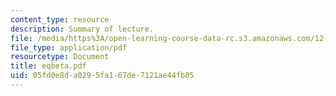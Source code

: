 ```yaml
---
content_type: resource
description: Summary of lecture.
file: /media/https%3A/open-learning-course-data-rc.s3.amazonaws.com/12-802-wave-motions-in-the-ocean-and-atmosphere-spring-2004/05fd0e8da0295fa167de7121ae44fb05_eqbeta.pdf
file_type: application/pdf
resourcetype: Document
title: eqbeta.pdf
uid: 05fd0e8d-a029-5fa1-67de-7121ae44fb05
---
```

